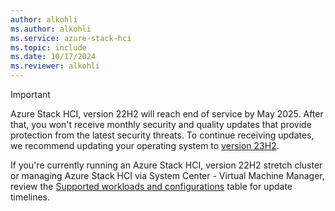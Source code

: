 ```yaml
---
author: alkohli
ms.author: alkohli
ms.service: azure-stack-hci
ms.topic: include
ms.date: 10/17/2024
ms.reviewer: alkohli
---
```


> [!IMPORTANT]
> Azure Stack HCI, version 22H2 will reach end of service by May 2025. After that, you won't receive monthly security and quality updates that provide protection from the latest security threats. To continue receiving updates, we recommend updating your operating system to [version 23H2](../upgrade/upgrade-22h2-to-23h2-powershell.md).
>
> If you're currently running an Azure Stack HCI, version 22H2 stretch cluster or managing Azure Stack HCI via System Center - Virtual Machine Manager, review the [Supported workloads and configurations](../upgrade/about-upgrades-23h2.md#supported-workloads-and-configurations) table for update timelines.
